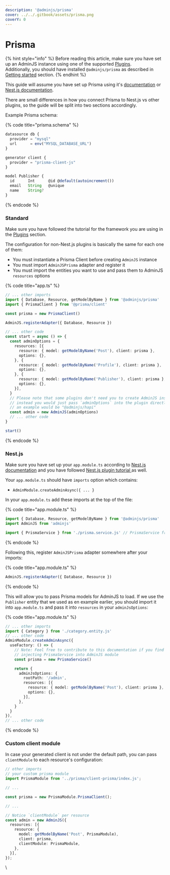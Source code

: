 ```yaml
---
description: '@adminjs/prisma'
cover: ../../.gitbook/assets/prisma.png
coverY: 0
---
```


# Prisma

{% hint style="info" %}
Before reading this article, make sure you have set up an AdminJS instance using one of the supported [Plugins](../plugins/).\
Additionally, you should have installed `@adminjs/prisma` as described in [Getting started](../getting-started.md) section.
{% endhint %}

This guide will assume you have set up Prisma using it's [documentation](https://www.prisma.io/docs/getting-started/quickstart) or [Nest.js documentation](https://docs.nestjs.com/recipes/prisma).

There are small differences in how you connect Prisma to Nest.js vs other plugins, so the guide will be split into two sections accordingly.

Example Prisma schema:

{% code title="prisma.schema" %}
```typescript
datasource db {
  provider = "mysql"
  url      = env("MYSQL_DATABASE_URL")
}

generator client {
  provider = "prisma-client-js"
}

model Publisher {
  id      Int      @id @default(autoincrement())
  email   String   @unique
  name    String?
}

```
{% endcode %}

### Standard

Make sure you have followed the tutorial for the framework you are using in the [Plugins](../plugins/) section.

The configuration for non-Nest.js plugins is basically the same for each one of them:

* You must instantiate a Prisma Client before creating `AdminJS` instance
* You must import `AdminJSPrisma` adapter and register it
* You must import the entities you want to use and pass them to AdminJS `resources` options

{% code title="app.ts" %}
```typescript
// ... other imports
import { Database, Resource, getModelByName } from '@adminjs/prisma'
import { PrismaClient } from '@prisma/client'

const prisma = new PrismaClient()

AdminJS.registerAdapter({ Database, Resource })

// ... other code
const start = async () => {
  const adminOptions = {
    resources: [{
      resource: { model: getModelByName('Post'), client: prisma },
      options: {},
    }, {
      resource: { model: getModelByName('Profile'), client: prisma },
      options: {},
    }, {
      resource: { model: getModelByName('Publisher'), client: prisma },
      options: {},
    }],
  }
  // Please note that some plugins don't need you to create AdminJS instance manually,
  // instead you would just pass `adminOptions` into the plugin directly,
  // an example would be "@adminjs/hapi"
  const admin = new AdminJS(adminOptions)
  // ... other code
}

start()
```
{% endcode %}

### Nest.js

Make sure you have set up your `app.module.ts` according to [Nest.js documentation](https://docs.nestjs.com/recipes/prisma) and you have followed [Nest.js plugin tutorial ](../plugins/nest.md)as well.

Your `app.module.ts` should have `imports` option which contains:

* `AdminModule.createAdminAsync({ ... }`

In your `app.module.ts` add these imports at the top of the file:

{% code title="app.module.ts" %}
```typescript
import { Database, Resource, getModelByName } from '@adminjs/prisma'
import AdminJS from 'adminjs'

import { PrismaService } from './prisma.service.js' // PrismaService from Nest.js documentation
```
{% endcode %}

Following this, register `AdminJSPrisma` adapter somewhere after your imports:

{% code title="app.module.ts" %}
```typescript
AdminJS.registerAdapter({ Database, Resource })
```
{% endcode %}

This will allow you to pass Prisma models for AdminJS to load. If we use the `Publisher` entity that we used as en example earlier, you should import it into `app.module.ts` and pass it into `resources` in your `adminJsOptions`:

{% code title="app.module.ts" %}
```typescript
// ... other imports
import { Category } from './category.entity.js'
// ... other code
AdminModule.createAdminAsync({
  useFactory: () => {
    // Note: Feel free to contribute to this documentation if you find a Nest-way of
    // injecting PrismaService into AdminJS module
    const prisma = new PrismaService()

    return {
      adminJsOptions: {
        rootPath: '/admin',
        resources: [{
          resource: { model: getModelByName('Post'), client: prisma },
          options: {},
        }],
      },
    }
  }
}),
// ... other code
```
{% endcode %}

### Custom client module

In case your generated client is not under the default path, you can pass `clientModule` to each resource's configuration:

```typescript
// other imports
// your custom prisma module
import PrismaModule from '../prisma/client-prisma/index.js';

// ...

const prisma = new PrismaModule.PrismaClient();

// ...

// Notice `clientModule` per resource
const admin = new AdminJS({
  resources: [{
    resource: {
      model: getModelByName('Post', PrismaModule),
      client: prisma,
      clientModule: PrismaModule,
    },
  }],
});
```

\
